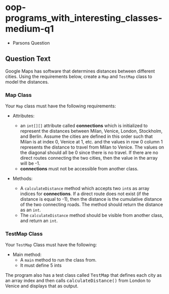 # oop-programs_with_interesting_classes-medium-q1

- Parsons Question

## Question Text
Google Maps has software that determines distances between different cities. Using the requirements below, create a `Map`
and `TestMap` class to model the distances.

### Map Class

Your `Map` class must have the following requirements:

- Attributes:
    - an `int[][]` attribute called **connections** which is initialized to represent the distances between Milan, Venice,
      London, Stockholm, and Berlin. Assume the cities are defined in this order such that Milan is at index 0, Venice at 
      1, etc. and the values in row 0 column 1 represents the distance to travel from Milan to Venice. The values on the 
      diagonal should all be 0 since there is no travel. If there are no direct routes connecting the two cities, then 
      the value in the array will be -1.
    - **connections** must not be accessible from another class.

- Methods:
    - A `calculateDistance` method which accepts two `int`s as array indices for **connections**. If a direct route does 
      not exist (if the distance is equal to -1), then the distance is the cumulative distance of the two connecting roads. 
      The method should return the distance as an `int`.
    - The `calculateDistance` method should be visible from another class, and return an `int`.

### TestMap Class

Your `TestMap` Class must have the following:

- Main method:
    - A `main` method to run the class from.
    - It must define 5 ints


The program also has a test class called <tt>TestMap</tt> that defines each city as an array index and then calls <tt>calculateDistance()</tt> from London to Venice and displays that as output.
